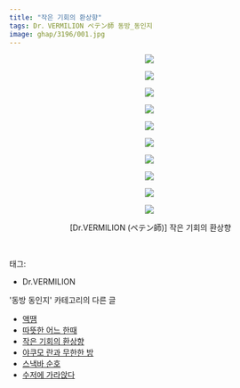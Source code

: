 ```yaml
---
title: "작은 기회의 환상향"
tags: Dr．VERMILION ペテン師 동방_동인지
image: ghap/3196/001.jpg
---
```

<div class="article">
<p style="text-align: center; clear: none; float: none;"><img src="{{ site.nasurl }}/ghap/3196/001.jpg"/></p>
<p style="text-align: center; clear: none; float: none;"><img src="{{ site.nasurl }}/ghap/3196/002.jpg"/></p>
<p style="text-align: center; clear: none; float: none;"><img src="{{ site.nasurl }}/ghap/3196/003.jpg"/></p>
<p style="text-align: center; clear: none; float: none;"><img src="{{ site.nasurl }}/ghap/3196/004.jpg"/></p>
<p style="text-align: center; clear: none; float: none;"><img src="{{ site.nasurl }}/ghap/3196/005.jpg"/></p>
<p style="text-align: center; clear: none; float: none;"><img src="{{ site.nasurl }}/ghap/3196/006.jpg"/></p>
<p style="text-align: center; clear: none; float: none;"><img src="{{ site.nasurl }}/ghap/3196/007.jpg"/></p>
<p style="text-align: center; clear: none; float: none;"><img src="{{ site.nasurl }}/ghap/3196/008.jpg"/></p>
<p style="text-align: center; clear: none; float: none;"><img src="{{ site.nasurl }}/ghap/3196/009.jpg"/></p>
<p style="text-align: center; clear: none; float: none;"><img src="{{ site.nasurl }}/ghap/3196/010.jpg"/></p>
<p style="text-align: center; clear: none; float: none;"> [Dr.VERMILION (ペテン師)] 작은 기회의 환상향</p>
<p><br/></p>
</div><div class="tagTrail">
<p>태그: </p>
<ul>
<li>Dr.VERMILION</li>
</ul>
</div><div class="another">
<p>'동방 동인지' 카테고리의 다른 글</p>
<ul>
<li><a href="/2017-04-20-ghap_3199">액땜</a></li>
<li><a href="/2017-04-20-ghap_3198">따뜻한 어느 한때</a></li>
<li><a href="/2017-04-19-ghap_3196">작은 기회의 환상향</a></li>
<li><a href="/2017-04-19-ghap_3195">야쿠모 란과 무한한 방</a></li>
<li><a href="/2017-04-19-ghap_3194">스낵바 순호</a></li>
<li><a href="/2017-04-19-ghap_3193">수저에 가라앉다</a></li>
</ul>
</div><div class="cb_module cb_fluid">
<div class="cb_wrt cb_profile">
</div><!-- commentList close -->
</div>